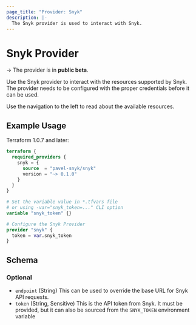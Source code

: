 ```yaml
---
page_title: "Provider: Snyk"
description: |-
  The Snyk provider is used to interact with Snyk.
---
```


# Snyk Provider

-> The provider is in **public beta**.

Use the Snyk provider to interact with the resources supported by Snyk.
The provider needs to be configured with the proper credentials before
it can be used.

Use the navigation to the left to read about the available resources.

## Example Usage

Terraform 1.0.7 and later:

```terraform
terraform {
  required_providers {
    snyk = {
      source  = "pavel-snyk/snyk"
      version = "~> 0.1.0"
    }
  }
}

# Set the variable value in *.tfvars file
# or using -var="snyk_token=..." CLI option
variable "snyk_token" {}

# Configure the Snyk Provider
provider "snyk" {
  token = var.snyk_token
}
```

<!-- schema generated by tfplugindocs -->
## Schema

### Optional

- `endpoint` (String) This can be used to override the base URL for Snyk API requests.
- `token` (String, Sensitive) This is the API token from Snyk. It must be provided, but it can also be sourced from the `SNYK_TOKEN` environment variable
